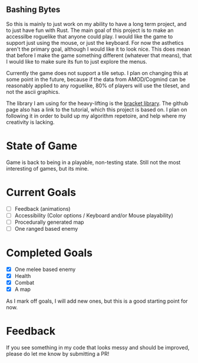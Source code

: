 ## Bashing Bytes

So this is mainly to just work on my ability to have a long term project, and to just have fun with Rust. The main goal of this project is to make an accessilbe roguelike that anyone could play. I would like the game to support just using the mouse, or just the keyboard. For now the asthetics aren't the primary goal, although I would like it to look nice. This does mean that before I make the game something different (whatever that means), that I would like to make sure its fun to just explore the menus. 

Currently the game does not support a tile setup. I plan on changing this at some point in the future, because if the data from AMOD/Cogmind can be reasonably applied to any roguelike, 80% of players will use the tileset, and not the ascii graphics.

The library I am using for the heavy-lifting is the [bracket library](https://github.com/thebracket/bracket-lib). The github page also has a link to the tutorial, which this project is based on. I plan on following it in order to build up my algorithm repetoire, and help where my creativity is lacking. 

# State of Game

Game is back to being in a playable, non-testing state. Still not the most interesting of games, but its mine.

# Current Goals
- [ ] Feedback (animations)
- [ ] Accessibility (Color options / Keyboard and/or Mouse playability) 
- [ ] Procedurally generated map
- [ ] One ranged based enemy

# Completed Goals
- [x] One melee based enemy
- [x] Health
- [x] Combat
- [x] A map

As I mark off goals, I will add new ones, but this is a good starting point for now.

# Feedback
If you see something in my code that looks messy and should be improved, please do let me know by submitting a PR!
